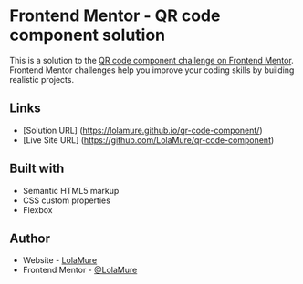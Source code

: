 # Frontend Mentor - QR code component solution

This is a solution to the [QR code component challenge on Frontend Mentor](https://www.frontendmentor.io/challenges/qr-code-component-iux_sIO_H). Frontend Mentor challenges help you improve your coding skills by building realistic projects. 

## Links

- [Solution URL] (https://lolamure.github.io/qr-code-component/)
- [Live Site URL] (https://github.com/LolaMure/qr-code-component)

## Built with

- Semantic HTML5 markup
- CSS custom properties
- Flexbox

## Author

- Website - [LolaMure](https://github.com/LolaMure/)
- Frontend Mentor - [@LolaMure](https://www.frontendmentor.io/profile/LolaMure)
